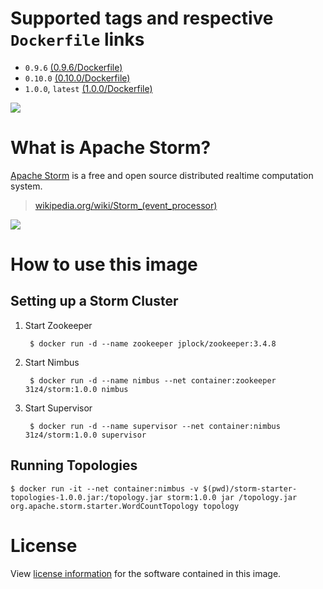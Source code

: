 # Supported tags and respective `Dockerfile` links

* `0.9.6` [(0.9.6/Dockerfile)](https://github.com/31z4/storm-docker/blob/master/0.9.6/Dockerfile)
* `0.10.0` [(0.10.0/Dockerfile)](https://github.com/31z4/storm-docker/blob/master/0.10.0/Dockerfile)
* `1.0.0`, `latest` [(1.0.0/Dockerfile)](https://github.com/31z4/storm-docker/blob/master/1.0.0/Dockerfile)

[![](https://badge.imagelayers.io/31z4/storm:latest.svg)](https://imagelayers.io/?images=31z4%2Fstorm:0.9.6,31z4%2Fstorm:0.10.0,31z4%2Fstorm:1.0.0)

# What is Apache Storm?

[Apache Storm](http://storm.apache.org/) is a free and open source distributed realtime computation system.

> [wikipedia.org/wiki/Storm_(event_processor)](https://en.wikipedia.org/wiki/Storm_(event_processor))

![](https://upload.wikimedia.org/wikipedia/commons/7/70/Storm_logo.png)

# How to use this image

## Setting up a Storm Cluster

1. Start Zookeeper

        $ docker run -d --name zookeeper jplock/zookeeper:3.4.8

2. Start Nimbus

        $ docker run -d --name nimbus --net container:zookeeper 31z4/storm:1.0.0 nimbus

3. Start Supervisor

        $ docker run -d --name supervisor --net container:nimbus 31z4/storm:1.0.0 supervisor

## Running Topologies

    $ docker run -it --net container:nimbus -v $(pwd)/storm-starter-topologies-1.0.0.jar:/topology.jar storm:1.0.0 jar /topology.jar org.apache.storm.starter.WordCountTopology topology

# License

View [license information](http://storm.apache.org/about/free-and-open-source.html) for the software contained in this image.

